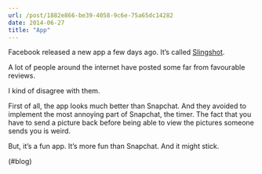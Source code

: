 ```yaml
---
url: /post/1882e866-be39-4058-9c6e-75a65dc14282
date: 2014-06-27
title: "App"
---
```


Facebook released a new app a few days ago. It&#8217;s called [Slingshot][1].



A lot of people around the internet have posted some far from favourable reviews.



I kind of disagree with them.



First of all, the app looks much better than Snapchat. And they avoided to implement the most annoying part of Snapchat, the timer. The fact that you have to send a picture back before being able to view the pictures someone sends you is weird.



But, it&#8217;s a fun app. It&#8217;s more fun than Snapchat. And it might stick.



(#blog)



 [1]: https://itunes.apple.com/us/app/slingshot/id878681557?mt=8